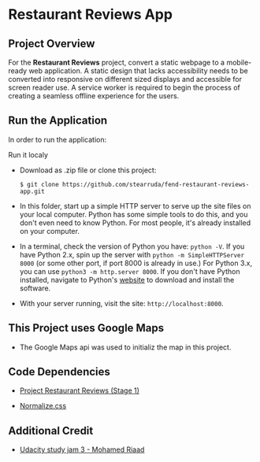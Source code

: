 # Restaurant Reviews App

## Project Overview

For the **Restaurant Reviews** project, convert a static webpage to a mobile-ready web application. A static design that lacks accessibility needs to be converted into responsive on different sized displays and accessible for screen reader use. A service worker is required to begin the process of creating a seamless offline experience for the users.

## Run the Application

In order to run the application:

Run it localy

- Download as .zip file or clone this project:

  ```
  $ git clone https://github.com/stearruda/fend-restaurant-reviews-app.git
  ```

- In this folder, start up a simple HTTP server to serve up the site files on your local computer. Python has some simple tools to do this, and you don't even need to know Python. For most people, it's already installed on your computer.

- In a terminal, check the version of Python you have: `python -V`. If you have Python 2.x, spin up the server with `python -m SimpleHTTPServer 8000` (or some other port, if port 8000 is already in use.) For Python 3.x, you can use `python3 -m http.server 8000`. If you don't have Python installed, navigate to Python's [website](https://www.python.org/) to download and install the software.

- With your server running, visit the site: `http://localhost:8000`.

## This Project uses Google Maps

- The Google Maps api was used to initializ the map in this project.

## Code Dependencies

- [Project Restaurant Reviews (Stage 1)](https://github.com/udacity/mws-restaurant-stage-1)

- [Normalize.css](https://necolas.github.io/normalize.css/)

## Additional Credit

- [Udacity study jam 3 - Mohamed Riaad](https://www.youtube.com/watch?v=TxXwlOAXUko)

